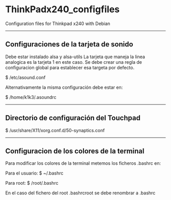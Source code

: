 # ThinkPadx240_configfiles
Configuration files for Thinkpad x240 with Debian

-------------------------------------------------
Configuraciones de la tarjeta de sonido
-------------------------------------------------
Debe estar instalado alsa y alsa-utils
La tarjeta que maneja la linea analogica es la tarjeta 1 en este caso. Se debe crear una regla de configuracion global para establecer esa targeta por defecto. 


$ /etc/asound.conf

Alternativamente la misma configuración debe estar en: 

$ /home/k1k3/.asoundrc

-------------------------------------------------
Directorio de configuración del Touchpad
-------------------------------------------------

$ /usr/share/X11/xorg.conf.d/50-synaptics.conf

-------------------------------------------------
Configuracion de los colores de la terminal
-------------------------------------------------

Para modificar los colores de la terminal metemos los ficheros .bashrc en:

Para el usuario:
$ ~/.bashrc       

Para root:
$ /root/.bashrc   

En el caso del fichero del root .bashrcroot se debe renombrar a .bashrc 

